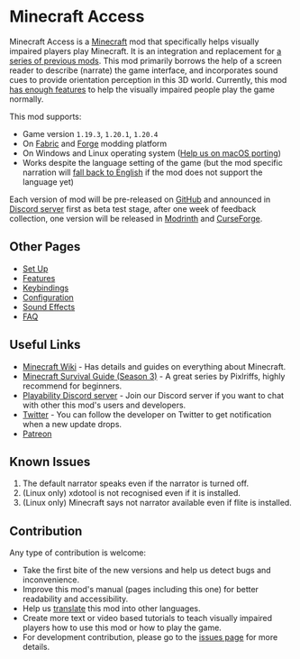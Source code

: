 # Minecraft Access

Minecraft Access is a [Minecraft](https://www.minecraft.net) mod that specifically helps visually impaired players play Minecraft.
It is an integration and replacement for [a series of previous mods](https://github.com/accessible-minecraft).
This mod primarily borrows the help of a screen reader to describe (narrate) the game interface, and incorporates sound cues to provide orientation perception in this 3D world.
Currently, this mod [has enough features](doc/FAQ.md#is-the-mod-enough-to-play-the-game-normally) to help the visually impaired people play the game normally.

This mod supports:

* Game version `1.19.3`, `1.20.1`, `1.20.4`
* On [Fabric](https://fabricmc.net/use/installer/) and [Forge](https://files.minecraftforge.net/net/minecraftforge/forge/) modding platform
* On Windows and Linux operating system ([Help us on macOS porting](https://github.com/khanshoaib3/minecraft-access/issues/22))
* Works despite the language setting of the game (but the mod specific narration will [fall back to English](/doc/FEATURES.md#i18n-fallback-mechanism) if the mod does not support the language yet)

Each version of mod will be pre-released on [GitHub](https://github.com/khanshoaib3/minecraft-access/releases) and announced in [Discord server](https://discord.gg/yQjjsDqWQX) first as beta test stage, after one week of feedback collection, one version will be released in [Modrinth](https://modrinth.com/mod/minecraft-access/versions) and [CurseForge](https://legacy.curseforge.com/minecraft/mc-mods/blind-accessibility/files). 

## Other Pages

* [Set Up](/doc/SET_UP.md)
* [Features](/doc/FEATURES.md)
* [Keybindings](/doc/KEYBINDINGS.md)
* [Configuration](/doc/CONFIG.md)
* [Sound Effects](https://html-preview.github.io/?url=https://github.com/khanshoaib3/minecraft-access/blob/1.20/doc/SOUND.html)
* [FAQ](/doc/FAQ.md)

## Useful Links

* [Minecraft Wiki](https://minecraft.wiki) - Has details and guides on everything about Minecraft.
* [Minecraft Survival Guide (Season 3)](https://www.youtube.com/watch?v=VfpHTJsn9I4&list=PLgENJ0iY3XBjmydGuzYTtDwfxuR6lN8KC) - A great series by Pixlriffs, highly recommend for beginners.
* [Playability Discord server](https://discord.gg/yQjjsDqWQX) - Join our Discord server if you want to chat with other this mod's users and developers.
* [Twitter](https://twitter.com/shoaib_mk0) - You can follow the developer on Twitter to get notification when a new update drops.
* [Patreon](https://www.patreon.com/shoaibkhan)

## Known Issues

1. The default narrator speaks even if the narrator is turned off.
2. (Linux only) xdotool is not recognised even if it is installed.
3. (Linux only) Minecraft says not narrator available even if flite is installed.

## Contribution

Any type of contribution is welcome:

* Take the first bite of the new versions and help us detect bugs and inconvenience.
* Improve this mod's manual (pages including this one) for better readability and accessibility.
* Help us [translate](/doc/FAQ.md#how-can-i-contribute-to-i18n) this mod into other languages.
* Create more text or video based tutorials to teach visually impaired players how to use this mod or how to play the game.
* For development contribution, please go to the [issues page](https://github.com/khanshoaib3/minecraft-access/issues) for more details.
